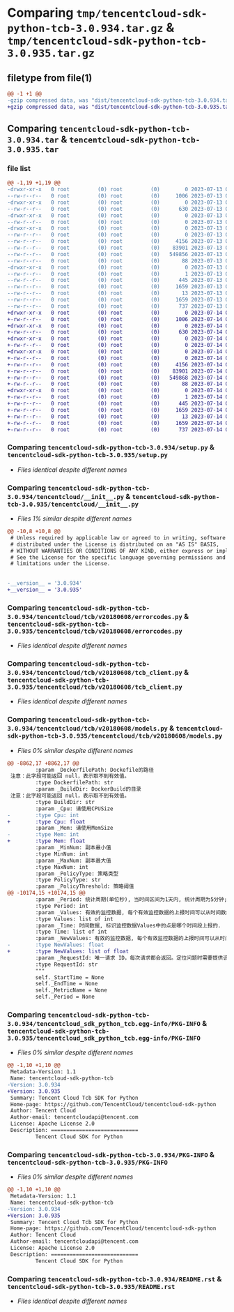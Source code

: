 # Comparing `tmp/tencentcloud-sdk-python-tcb-3.0.934.tar.gz` & `tmp/tencentcloud-sdk-python-tcb-3.0.935.tar.gz`

## filetype from file(1)

```diff
@@ -1 +1 @@
-gzip compressed data, was "dist/tencentcloud-sdk-python-tcb-3.0.934.tar", last modified: Thu Jul 13 00:33:51 2023, max compression
+gzip compressed data, was "dist/tencentcloud-sdk-python-tcb-3.0.935.tar", last modified: Fri Jul 14 00:38:55 2023, max compression
```

## Comparing `tencentcloud-sdk-python-tcb-3.0.934.tar` & `tencentcloud-sdk-python-tcb-3.0.935.tar`

### file list

```diff
@@ -1,19 +1,19 @@
-drwxr-xr-x   0 root         (0) root         (0)        0 2023-07-13 00:33:51.000000 tencentcloud-sdk-python-tcb-3.0.934/
--rw-r--r--   0 root         (0) root         (0)     1006 2023-07-13 00:33:51.000000 tencentcloud-sdk-python-tcb-3.0.934/setup.py
-drwxr-xr-x   0 root         (0) root         (0)        0 2023-07-13 00:33:51.000000 tencentcloud-sdk-python-tcb-3.0.934/tencentcloud/
--rw-r--r--   0 root         (0) root         (0)      630 2023-07-13 00:33:51.000000 tencentcloud-sdk-python-tcb-3.0.934/tencentcloud/__init__.py
-drwxr-xr-x   0 root         (0) root         (0)        0 2023-07-13 00:33:51.000000 tencentcloud-sdk-python-tcb-3.0.934/tencentcloud/tcb/
--rw-r--r--   0 root         (0) root         (0)        0 2023-07-13 00:33:51.000000 tencentcloud-sdk-python-tcb-3.0.934/tencentcloud/tcb/__init__.py
-drwxr-xr-x   0 root         (0) root         (0)        0 2023-07-13 00:33:51.000000 tencentcloud-sdk-python-tcb-3.0.934/tencentcloud/tcb/v20180608/
--rw-r--r--   0 root         (0) root         (0)        0 2023-07-13 00:33:51.000000 tencentcloud-sdk-python-tcb-3.0.934/tencentcloud/tcb/v20180608/__init__.py
--rw-r--r--   0 root         (0) root         (0)     4156 2023-07-13 00:33:51.000000 tencentcloud-sdk-python-tcb-3.0.934/tencentcloud/tcb/v20180608/errorcodes.py
--rw-r--r--   0 root         (0) root         (0)    83901 2023-07-13 00:33:51.000000 tencentcloud-sdk-python-tcb-3.0.934/tencentcloud/tcb/v20180608/tcb_client.py
--rw-r--r--   0 root         (0) root         (0)   549856 2023-07-13 00:33:51.000000 tencentcloud-sdk-python-tcb-3.0.934/tencentcloud/tcb/v20180608/models.py
--rw-r--r--   0 root         (0) root         (0)       88 2023-07-13 00:33:51.000000 tencentcloud-sdk-python-tcb-3.0.934/setup.cfg
-drwxr-xr-x   0 root         (0) root         (0)        0 2023-07-13 00:33:51.000000 tencentcloud-sdk-python-tcb-3.0.934/tencentcloud_sdk_python_tcb.egg-info/
--rw-r--r--   0 root         (0) root         (0)        1 2023-07-13 00:33:51.000000 tencentcloud-sdk-python-tcb-3.0.934/tencentcloud_sdk_python_tcb.egg-info/dependency_links.txt
--rw-r--r--   0 root         (0) root         (0)      445 2023-07-13 00:33:51.000000 tencentcloud-sdk-python-tcb-3.0.934/tencentcloud_sdk_python_tcb.egg-info/SOURCES.txt
--rw-r--r--   0 root         (0) root         (0)     1659 2023-07-13 00:33:51.000000 tencentcloud-sdk-python-tcb-3.0.934/tencentcloud_sdk_python_tcb.egg-info/PKG-INFO
--rw-r--r--   0 root         (0) root         (0)       13 2023-07-13 00:33:51.000000 tencentcloud-sdk-python-tcb-3.0.934/tencentcloud_sdk_python_tcb.egg-info/top_level.txt
--rw-r--r--   0 root         (0) root         (0)     1659 2023-07-13 00:33:51.000000 tencentcloud-sdk-python-tcb-3.0.934/PKG-INFO
--rw-r--r--   0 root         (0) root         (0)      737 2023-07-13 00:33:51.000000 tencentcloud-sdk-python-tcb-3.0.934/README.rst
+drwxr-xr-x   0 root         (0) root         (0)        0 2023-07-14 00:38:55.000000 tencentcloud-sdk-python-tcb-3.0.935/
+-rw-r--r--   0 root         (0) root         (0)     1006 2023-07-14 00:38:54.000000 tencentcloud-sdk-python-tcb-3.0.935/setup.py
+drwxr-xr-x   0 root         (0) root         (0)        0 2023-07-14 00:38:55.000000 tencentcloud-sdk-python-tcb-3.0.935/tencentcloud/
+-rw-r--r--   0 root         (0) root         (0)      630 2023-07-14 00:38:54.000000 tencentcloud-sdk-python-tcb-3.0.935/tencentcloud/__init__.py
+drwxr-xr-x   0 root         (0) root         (0)        0 2023-07-14 00:38:55.000000 tencentcloud-sdk-python-tcb-3.0.935/tencentcloud/tcb/
+-rw-r--r--   0 root         (0) root         (0)        0 2023-07-14 00:38:54.000000 tencentcloud-sdk-python-tcb-3.0.935/tencentcloud/tcb/__init__.py
+drwxr-xr-x   0 root         (0) root         (0)        0 2023-07-14 00:38:55.000000 tencentcloud-sdk-python-tcb-3.0.935/tencentcloud/tcb/v20180608/
+-rw-r--r--   0 root         (0) root         (0)        0 2023-07-14 00:38:54.000000 tencentcloud-sdk-python-tcb-3.0.935/tencentcloud/tcb/v20180608/__init__.py
+-rw-r--r--   0 root         (0) root         (0)     4156 2023-07-14 00:38:54.000000 tencentcloud-sdk-python-tcb-3.0.935/tencentcloud/tcb/v20180608/errorcodes.py
+-rw-r--r--   0 root         (0) root         (0)    83901 2023-07-14 00:38:54.000000 tencentcloud-sdk-python-tcb-3.0.935/tencentcloud/tcb/v20180608/tcb_client.py
+-rw-r--r--   0 root         (0) root         (0)   549868 2023-07-14 00:38:54.000000 tencentcloud-sdk-python-tcb-3.0.935/tencentcloud/tcb/v20180608/models.py
+-rw-r--r--   0 root         (0) root         (0)       88 2023-07-14 00:38:55.000000 tencentcloud-sdk-python-tcb-3.0.935/setup.cfg
+drwxr-xr-x   0 root         (0) root         (0)        0 2023-07-14 00:38:55.000000 tencentcloud-sdk-python-tcb-3.0.935/tencentcloud_sdk_python_tcb.egg-info/
+-rw-r--r--   0 root         (0) root         (0)        1 2023-07-14 00:38:55.000000 tencentcloud-sdk-python-tcb-3.0.935/tencentcloud_sdk_python_tcb.egg-info/dependency_links.txt
+-rw-r--r--   0 root         (0) root         (0)      445 2023-07-14 00:38:55.000000 tencentcloud-sdk-python-tcb-3.0.935/tencentcloud_sdk_python_tcb.egg-info/SOURCES.txt
+-rw-r--r--   0 root         (0) root         (0)     1659 2023-07-14 00:38:55.000000 tencentcloud-sdk-python-tcb-3.0.935/tencentcloud_sdk_python_tcb.egg-info/PKG-INFO
+-rw-r--r--   0 root         (0) root         (0)       13 2023-07-14 00:38:55.000000 tencentcloud-sdk-python-tcb-3.0.935/tencentcloud_sdk_python_tcb.egg-info/top_level.txt
+-rw-r--r--   0 root         (0) root         (0)     1659 2023-07-14 00:38:55.000000 tencentcloud-sdk-python-tcb-3.0.935/PKG-INFO
+-rw-r--r--   0 root         (0) root         (0)      737 2023-07-14 00:38:54.000000 tencentcloud-sdk-python-tcb-3.0.935/README.rst
```

### Comparing `tencentcloud-sdk-python-tcb-3.0.934/setup.py` & `tencentcloud-sdk-python-tcb-3.0.935/setup.py`

 * *Files identical despite different names*

### Comparing `tencentcloud-sdk-python-tcb-3.0.934/tencentcloud/__init__.py` & `tencentcloud-sdk-python-tcb-3.0.935/tencentcloud/__init__.py`

 * *Files 1% similar despite different names*

```diff
@@ -10,8 +10,8 @@
 # Unless required by applicable law or agreed to in writing, software
 # distributed under the License is distributed on an "AS IS" BASIS,
 # WITHOUT WARRANTIES OR CONDITIONS OF ANY KIND, either express or implied.
 # See the License for the specific language governing permissions and
 # limitations under the License.
 
 
-__version__ = '3.0.934'
+__version__ = '3.0.935'
```

### Comparing `tencentcloud-sdk-python-tcb-3.0.934/tencentcloud/tcb/v20180608/errorcodes.py` & `tencentcloud-sdk-python-tcb-3.0.935/tencentcloud/tcb/v20180608/errorcodes.py`

 * *Files identical despite different names*

### Comparing `tencentcloud-sdk-python-tcb-3.0.934/tencentcloud/tcb/v20180608/tcb_client.py` & `tencentcloud-sdk-python-tcb-3.0.935/tencentcloud/tcb/v20180608/tcb_client.py`

 * *Files identical despite different names*

### Comparing `tencentcloud-sdk-python-tcb-3.0.934/tencentcloud/tcb/v20180608/models.py` & `tencentcloud-sdk-python-tcb-3.0.935/tencentcloud/tcb/v20180608/models.py`

 * *Files 0% similar despite different names*

```diff
@@ -8862,17 +8862,17 @@
         :param _DockerfilePath: Dockefile的路径
 注意：此字段可能返回 null，表示取不到有效值。
         :type DockerfilePath: str
         :param _BuildDir: DockerBuild的目录
 注意：此字段可能返回 null，表示取不到有效值。
         :type BuildDir: str
         :param _Cpu: 请使用CPUSize
-        :type Cpu: int
+        :type Cpu: float
         :param _Mem: 请使用MemSize
-        :type Mem: int
+        :type Mem: float
         :param _MinNum: 副本最小值
         :type MinNum: int
         :param _MaxNum: 副本最大值
         :type MaxNum: int
         :param _PolicyType: 策略类型
         :type PolicyType: str
         :param _PolicyThreshold: 策略阈值
@@ -10174,15 +10174,15 @@
         :param _Period: 统计周期(单位秒), 当时间区间为1天内, 统计周期为5分钟; 当时间区间选择为1天以上, 15天以下, 统计周期为1小时; 当时间区间选择为15天以上, 180天以下, 统计周期为1天.
         :type Period: int
         :param _Values: 有效的监控数据, 每个有效监控数据的上报时间可以从时间数组中的对应位置上获取到.
         :type Values: list of int
         :param _Time: 时间数据, 标识监控数据Values中的点是哪个时间段上报的.
         :type Time: list of int
         :param _NewValues: 有效的监控数据, 每个有效监控数据的上报时间可以从时间数组中的对应位置上获取到.
-        :type NewValues: float
+        :type NewValues: list of float
         :param _RequestId: 唯一请求 ID，每次请求都会返回。定位问题时需要提供该次请求的 RequestId。
         :type RequestId: str
         """
         self._StartTime = None
         self._EndTime = None
         self._MetricName = None
         self._Period = None
```

### Comparing `tencentcloud-sdk-python-tcb-3.0.934/tencentcloud_sdk_python_tcb.egg-info/PKG-INFO` & `tencentcloud-sdk-python-tcb-3.0.935/tencentcloud_sdk_python_tcb.egg-info/PKG-INFO`

 * *Files 0% similar despite different names*

```diff
@@ -1,10 +1,10 @@
 Metadata-Version: 1.1
 Name: tencentcloud-sdk-python-tcb
-Version: 3.0.934
+Version: 3.0.935
 Summary: Tencent Cloud Tcb SDK for Python
 Home-page: https://github.com/TencentCloud/tencentcloud-sdk-python
 Author: Tencent Cloud
 Author-email: tencentcloudapi@tencent.com
 License: Apache License 2.0
 Description: ============================
         Tencent Cloud SDK for Python
```

### Comparing `tencentcloud-sdk-python-tcb-3.0.934/PKG-INFO` & `tencentcloud-sdk-python-tcb-3.0.935/PKG-INFO`

 * *Files 0% similar despite different names*

```diff
@@ -1,10 +1,10 @@
 Metadata-Version: 1.1
 Name: tencentcloud-sdk-python-tcb
-Version: 3.0.934
+Version: 3.0.935
 Summary: Tencent Cloud Tcb SDK for Python
 Home-page: https://github.com/TencentCloud/tencentcloud-sdk-python
 Author: Tencent Cloud
 Author-email: tencentcloudapi@tencent.com
 License: Apache License 2.0
 Description: ============================
         Tencent Cloud SDK for Python
```

### Comparing `tencentcloud-sdk-python-tcb-3.0.934/README.rst` & `tencentcloud-sdk-python-tcb-3.0.935/README.rst`

 * *Files identical despite different names*


